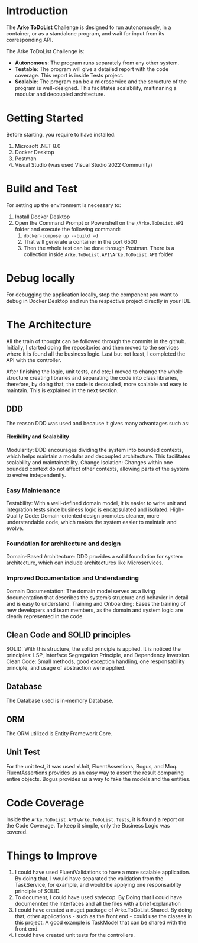 # Introduction 
The **Arke ToDoList** Challenge is designed to run autonomously, in a container, or as a standalone program, and wait for input from its corresponding API. 

The Arke ToDoList Challenge is:
* **Autonomous**: The program runs separately from any other system.
* **Testable**: The program will give a detailed report with the code coverage. This report is inside Tests project.
* **Scalable**: The program can be a microservice and the scructure of the program is well-designed. This facilitates scalability, maitinaning a modular and decoupled architecture.

# Getting Started
Before starting, you require to have installed:
1. Microsoft .NET 8.0
2. Docker Desktop
3. Postman
4. Visual Studio (was used Visual Studio 2022 Community)

# Build and Test

For setting up the environment is necessary to:

1. Install Docker Desktop
2. Open the Command Prompt or Powershell on the `/Arke.ToDoList.API` folder and execute the following command:
    1. `docker-compose up --build -d`
    2. That will generate a container in the port 6500
    3. Then the whole test can be done through Postman. There is a collection inside `Arke.ToDoList.API\Arke.ToDoList.API` folder

# Debug locally
For debugging the application locally, stop the component you want to debug in Docker Desktop and run the respective project directly in your IDE.

# The Architecture
All the train of thought can be followed through the commits in the github. Initially, I started doing the repositories and then moved to the services where it is found all the business logic. Last but not least, I completed the API with the controller. 

After finishing the logic, unit tests, and etc; I moved to change the whole structure creating libraries and separating the code into class libraries, therefore, by doing that, the code is decoupled, more scalable and easy to maintain. 
This is explained in the next section.

## DDD
The reason DDD was used and because it gives many advantages such as:

#### Flexibility and Scalability
Modularity: DDD encourages dividing the system into bounded contexts, which helps maintain a modular and decoupled architecture. This facilitates scalability and maintainability.
Change Isolation: Changes within one bounded context do not affect other contexts, allowing parts of the system to evolve independently.
### Easy Maintenance
Testability: With a well-defined domain model, it is easier to write unit and integration tests since business logic is encapsulated and isolated.
High-Quality Code: Domain-oriented design promotes cleaner, more understandable code, which makes the system easier to maintain and evolve.
### Foundation for architecture and design
Domain-Based Architecture: DDD provides a solid foundation for system architecture, which can include architectures like Microservices.
### Improved Documentation and Understanding
Domain Documentation: The domain model serves as a living documentation that describes the system’s structure and behavior in detail and is easy to understand.
Training and Onboarding: Eases the training of new developers and team members, as the domain and system logic are clearly represented in the code.

## Clean Code and SOLID principles
SOLID: With this structure, the solid principle is applied. It is noticed the principles: LSP, Interface Segregation Principle, and Dependency Inversion.
Clean Code: Small methods, good exception handling, one responsability principle, and usage of abstraction were applied.
## Database
The Database used is in-memory Database.
## ORM
The ORM utilized is Entity Framework Core.
## Unit Test
For the unit test, it was used xUnit, FluentAssertions, Bogus, and Moq. 
FluentAssertions provides us an easy way to assert the result comparing entire objects. Bogus provides us a way to fake the models and the entities.
# Code Coverage
Inside the `Arke.ToDoList.API\Arke.ToDoList.Tests`, it is found a report on the Code Coverage. To keep it simple, only the Business Logic was covered.

# Things to Improve
1. I could have used FluentValidations to have a more scalable application. By doing that, I would have separated the validation from the TaskService, for example, and would be applying one responsaiblity principle of SOLID.
2. To document, I could have used stylecop. By Doing that I could have documennted the Interfaces and all the files with a brief explanation
3. I could have created a nuget package of Arke.ToDoList.Shared. By doing that, other applications - such as the front end - could use the classes in this project. A good example is TaskModel that can be shared with the front end.
4. I could have created unit tests for the controllers.
   


